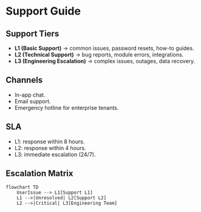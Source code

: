 # Support Guide

## Support Tiers
- **L1 (Basic Support)** → common issues, password resets, how-to guides.
- **L2 (Technical Support)** → bug reports, module errors, integrations.
- **L3 (Engineering Escalation)** → complex issues, outages, data recovery.

## Channels
- In-app chat.
- Email support.
- Emergency hotline for enterprise tenants.

## SLA
- L1: response within 8 hours.
- L2: response within 4 hours.
- L3: immediate escalation (24/7).

## Escalation Matrix
```mermaid
flowchart TD
    UserIssue --> L1[Support L1]
    L1 -->|Unresolved| L2[Support L2]
    L2 -->|Critical| L3[Engineering Team]
```
